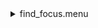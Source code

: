 <details><summary>find_focus.menu</summary><blockquote><pre><details><summary>find_focus.cbk</summary><blockquote><pre>ND_IN.rcp
<details><summary>Exposure_80.rcp</summary><blockquote><pre>EXPOSURE 80
</pre></blockquote></details><details><summary>dark_01wave_1beam_16sums_1rep_BOTH.rcp</summary><blockquote><pre>SHUT	IN
DATA	RCAM	BOTH	656.28	16
DATA	RCAM	BOTH	656.28	16
DATA	RCAM	BOTH	656.28	16
DATA	RCAM	BOTH	656.28	16
DATA	RCAM	BOTH	656.28	16
DATA	RCAM	BOTH	656.28	16
DATA	RCAM	BOTH	656.28	16
DATA	RCAM	BOTH	656.28	16
DATA	RCAM	BOTH	656.28	16
DATA	RCAM	BOTH	656.28	16
</pre></blockquote></details><details><summary>530_focus-a.rcp</summary><blockquote><pre>PREFILTERRANGE 530
SHUT	OUT
O1 0
DATA	TCAM	BOTH	530.00	16
O1 .25
DATA	TCAM	BOTH	530.00	16
O1 .5
DATA	TCAM	BOTH	530.00	16
O1 .75
DATA	TCAM	BOTH	530.00	16
O1 1
DATA	TCAM	BOTH	530.00	16
O1 1.25
DATA	TCAM	BOTH	530.00	16
O1 1.50
DATA	TCAM	BOTH	530.00	16
O1 1.75
DATA	TCAM	BOTH	530.00	16
O1 2.0
DATA	TCAM	BOTH	530.00	16
O1 2.25
DATA	TCAM	BOTH	530.00	16
O1 2.5
DATA	TCAM	BOTH	530.00	16
O1 2.75
DATA	TCAM	BOTH	530.00	16
O1 3
DATA	TCAM	BOTH	530.00	16
O1 3.25
DATA	TCAM	BOTH	530.00	16
O1 3.50
DATA	TCAM	BOTH	530.00	16
O1 3.75
DATA	TCAM	BOTH	530.00	16
O1 4
DATA	TCAM	BOTH	530.00	16
O1 4.25
DATA	TCAM	BOTH	530.00	16
O1 4.5
DATA	TCAM	BOTH	530.00	16
O1 4.75
DATA	TCAM	BOTH	530.00	16
O1 5
DATA	TCAM	BOTH	530.00	16
O1 5.25
DATA	TCAM	BOTH	530.00	16
O1 .5
DATA	TCAM	BOTH	530.00	16
O1 5.75
DATA	TCAM	BOTH	530.00	16
O1 6
DATA	TCAM	BOTH	530.00	16
O1 6.25
DATA	TCAM	BOTH	530.00	16
O1 6.50
DATA	TCAM	BOTH	530.00	16
O1 6.75
DATA	TCAM	BOTH	530.00	16
O1 7.0
DATA	TCAM	BOTH	530.00	16
O1 7.25
DATA	TCAM	BOTH	530.00	16
O1 7.5
DATA	TCAM	BOTH	530.00	16
O1 7.75
DATA	TCAM	BOTH	530.00	16
O1 8
DATA	TCAM	BOTH	530.00	16
O1 8.25
DATA	TCAM	BOTH	530.00	16
O1 8.50
DATA	TCAM	BOTH	530.00	16
O1 8.75
DATA	TCAM	BOTH	530.00	16
O1 8
DATA	TCAM	BOTH	530.00	16
O1 8.25
DATA	TCAM	BOTH	530.00	16
O1 8.5
DATA	TCAM	BOTH	530.00	16
O1 8.75
DATA	TCAM	BOTH	530.00	16
SHUT IN
</pre></blockquote></details>Dark_4sums.rcp
<details><summary>637_focus.rcp</summary><blockquote><pre>PREFILTERRANGE 637
SHUT	OUT
O1 13
DATA	TCAM	BOTH	637.40	4
O1 14
DATA	TCAM	BOTH	637.40	4
O1 14.5
DATA	TCAM	BOTH	637.40	4
O1 15
DATA	TCAM	BOTH	637.40	4
O1 15.5
DATA	TCAM	BOTH	637.40	4
O1 16
DATA	TCAM	BOTH	637.40	4
O1 16.5
DATA	TCAM	BOTH	637.40	4
O1 17
DATA	TCAM	BOTH	637.40	4
O1 17.5
DATA	TCAM	BOTH	637.40	4
O1 18
DATA	TCAM	BOTH	637.40	4
O1 18.5
DATA	TCAM	BOTH	637.40	4
O1 19
DATA	TCAM	BOTH	637.40	4
O1 19.5
DATA	TCAM	BOTH	637.40	4
O1 20
DATA	TCAM	BOTH	637.40	4
O1 20.5
DATA	TCAM	BOTH	637.40	4
O1 21
DATA	TCAM	BOTH	637.40	4
O1 21.5
DATA	TCAM	BOTH	637.40	4
O1 22
DATA	TCAM	BOTH	637.40	4
O1 22.5
DATA	TCAM	BOTH	637.40	4
O1 23
DATA	TCAM	BOTH	637.40	4
O1 23.5
DATA	TCAM	BOTH	637.40	4
O1 24
DATA	TCAM	BOTH	637.40	4
O1 24.5
DATA	TCAM	BOTH	637.40	4
O1 25
DATA	TCAM	BOTH	637.40	4
O1 25.5
DATA	TCAM	BOTH	637.40	4
O1 26
DATA	TCAM	BOTH	637.40	4
O1 26.5
DATA	TCAM	BOTH	637.40	4
O1 27
DATA	TCAM	BOTH	637.40	4
SHUT IN
</pre></blockquote></details><details><summary>691_focus.rcp</summary><blockquote><pre>PREFILTERRANGE 691
SHUT	OUT
O1 20
DATA	TCAM	BOTH	637.40	4
O1 20.5
DATA	TCAM	BOTH	637.40	4
O1 21
DATA	TCAM	BOTH	637.40	4
O1 21.5
DATA	TCAM	BOTH	637.40	4
O1 22
DATA	TCAM	BOTH	637.40	4
O1 22.5
DATA	TCAM	BOTH	637.40	4
O1 23
DATA	TCAM	BOTH	637.40	4
O1 23.5
DATA	TCAM	BOTH	637.40	4
O1 24
DATA	TCAM	BOTH	637.40	4
O1 24.5
DATA	TCAM	BOTH	637.40	4
O1 25
DATA	TCAM	BOTH	637.40	4
O1 25.5
DATA	TCAM	BOTH	637.40	4
O1 26
DATA	TCAM	BOTH	637.40	4
O1 26.5
DATA	TCAM	BOTH	637.40	4
O1 27
DATA	TCAM	BOTH	637.40	4
O1 27.5
DATA	TCAM	BOTH	637.40	4
O1 28
DATA	TCAM	BOTH	637.40	4
O1 28.5
DATA	TCAM	BOTH	637.40	4
O1 29
DATA	TCAM	BOTH	637.40	4
O1 29.5
DATA	TCAM	BOTH	637.40	4
O1 30
DATA	TCAM	BOTH	637.40	4
O1 30.5
DATA	TCAM	BOTH	637.40	4
O1 31
DATA	TCAM	BOTH	637.40	4
O1 31.5
DATA	TCAM	BOTH	637.40	4
O1 32
DATA	TCAM	BOTH	637.40	4
O1 32.5
DATA	TCAM	BOTH	637.40	4
SHUT IN
</pre></blockquote></details><details><summary>706_focus.rcp</summary><blockquote><pre>PREFILTERRANGE 706
SHUT	OUT
O1 23.5
DATA	TCAM	BOTH	706.20	4
O1 24
DATA	TCAM	BOTH	706.20	4
O1 24.5
DATA	TCAM	BOTH	706.20	4
O1 25
DATA	TCAM	BOTH	706.20	4
O1 25.5
DATA	TCAM	BOTH	706.20	4
O1 26
DATA	TCAM	BOTH	706.20	4
O1 26.5
DATA	TCAM	BOTH	706.20	4
O1 27
DATA	TCAM	BOTH	706.20	4
O1 27.5
DATA	TCAM	BOTH	706.20	4
O1 28
DATA	TCAM	BOTH	706.20	4
O1 28.5
DATA	TCAM	BOTH	706.20	4
O1 29
DATA	TCAM	BOTH	706.20	4
O1 29.5
DATA	TCAM	BOTH	706.20	4
O1 30
DATA	TCAM	BOTH	706.20	4
O1 30.5
DATA	TCAM	BOTH	706.20	4
O1 31
DATA	TCAM	BOTH	706.20	4
O1 31.5
DATA	TCAM	BOTH	706.20	4
O1 32
DATA	TCAM	BOTH	706.20	4
O1 32.5
DATA	TCAM	BOTH	706.20	4
O1 33
DATA	TCAM	BOTH	706.20	4
O1 33.5
DATA	TCAM	BOTH	706.20	4
O1 34
DATA	TCAM	BOTH	706.20	4
O1 34.5
DATA	TCAM	BOTH	706.20	4
SHUT IN
</pre></blockquote></details><details><summary>789_focus.rcp</summary><blockquote><pre>PREFILTERRANGE 789
SHUT	OUT
O1 30
DATA	TCAM	BOTH	789.40	4
O1 30.5
DATA	TCAM	BOTH	789.40	4
O1 31
DATA	TCAM	BOTH	789.40	4
O1 31.5
DATA	TCAM	BOTH	789.40	4
O1 32
DATA	TCAM	BOTH	789.40	4
O1 32.5
DATA	TCAM	BOTH	789.40	4
O1 33
DATA	TCAM	BOTH	789.40	4
O1 33.5
DATA	TCAM	BOTH	789.40	4
O1 34
DATA	TCAM	BOTH	789.40	4
O1 34.5
DATA	TCAM	BOTH	789.40	4
O1 35
DATA	TCAM	BOTH	789.40	4
O1 35.5
DATA	TCAM	BOTH	789.40	4
O1 36
DATA	TCAM	BOTH	789.40	4
O1 36.5
DATA	TCAM	BOTH	789.40	4
O1 37
DATA	TCAM	BOTH	789.40	4
O1 37.5
DATA	TCAM	BOTH	789.40	4
O1 38
DATA	TCAM	BOTH	789.40	4
O1 38.5
DATA	TCAM	BOTH	789.40	4
O1 39
DATA	TCAM	BOTH	789.40	4
O1 39.5
DATA	TCAM	BOTH	789.40	4
O1 40
DATA	TCAM	BOTH	789.40	4
O1 40.5
DATA	TCAM	BOTH	789.40	4
O1 41
DATA	TCAM	BOTH	789.40	4
O1 41.5
DATA	TCAM	BOTH	789.40	4
O1 42
DATA	TCAM	BOTH	789.40	4
O1 42.5
DATA	TCAM	BOTH	789.40	4
O1 43
DATA	TCAM	BOTH	789.40	4
SHUT IN
</pre></blockquote></details><details><summary>Exposure_5.rcp</summary><blockquote><pre>EXPOSURE 5
</pre></blockquote></details><details><summary>Dark_4Sums.rcp</summary><blockquote><pre>SHUT	IN
DATA	RCAM	BOTH	656.28	4
DATA	RCAM	BOTH	656.28	4
</pre></blockquote></details><details><summary>1074_focus.rcp</summary><blockquote><pre>PREFILTERRANGE 1074
SHUT	OUT
O1 50
DATA	TCAM	BOTH	1074.45	4
O1 50.5
DATA	TCAM	BOTH	1074.45	4
O1 51
DATA	TCAM	BOTH	1074.45	4
O1 51.5
DATA	TCAM	BOTH	1074.45	4
O1 52
DATA	TCAM	BOTH	1074.45	4
O1 52.5
DATA	TCAM	BOTH	1074.45	4
O1 53
DATA	TCAM	BOTH	1074.45	4
O1 53.5
DATA	TCAM	BOTH	1074.45	4
O1 54
DATA	TCAM	BOTH	1074.45	4
O1 54.5
DATA	TCAM	BOTH	1074.45	4
O1 55
DATA	TCAM	BOTH	1074.45	4
O1 55.5
DATA	TCAM	BOTH	1074.45	4
O1 56
DATA	TCAM	BOTH	1074.45	4
O1 56.5
DATA	TCAM	BOTH	1074.45	4
O1 57
DATA	TCAM	BOTH	1074.45	4
O1 57.5
DATA	TCAM	BOTH	1074.45	4
O1 58
DATA	TCAM	BOTH	1074.45	4
O1 58.5
DATA	TCAM	BOTH	1074.45	4
O1 59
DATA	TCAM	BOTH	1074.45	4
O1 59.5
DATA	TCAM	BOTH	1074.45	4
O1 60
DATA	TCAM	BOTH	1074.45	4
O1 60.5
DATA	TCAM	BOTH	1074.45	4
O1 61
DATA	TCAM	BOTH	1074.45	4
O1 61.5
DATA	TCAM	BOTH	1074.45	4
O1 62
DATA	TCAM	BOTH	1074.45	4
SHUT IN
</pre></blockquote></details><details><summary>1079_focus.rcp</summary><blockquote><pre>PREFILTERRANGE 1079
SHUT	OUT
O1 50
DATA	TCAM	BOTH	1079.80	4
O1 50.5
DATA	TCAM	BOTH	1079.80	4
O1 51
DATA	TCAM	BOTH	1079.80	4
O1 51.5
DATA	TCAM	BOTH	1079.80	4
O1 52
DATA	TCAM	BOTH	1079.80	4
O1 52.5
DATA	TCAM	BOTH	1079.80	4
O1 53
DATA	TCAM	BOTH	1079.80	4
O1 53.5
DATA	TCAM	BOTH	1079.80	4
O1 54
DATA	TCAM	BOTH	1079.80	4
O1 54.5
DATA	TCAM	BOTH	1079.80	4
O1 55
DATA	TCAM	BOTH	1079.80	4
O1 55.5
DATA	TCAM	BOTH	1079.80	4
O1 56
DATA	TCAM	BOTH	1079.80	4
O1 56.5
DATA	TCAM	BOTH	1079.80	4
O1 57
DATA	TCAM	BOTH	1079.80	4
O1 57.5
DATA	TCAM	BOTH	1079.80	4
O1 58
DATA	TCAM	BOTH	1079.80	4
O1 58.5
DATA	TCAM	BOTH	1079.80	4
O1 59
DATA	TCAM	BOTH	1079.80	4
O1 59.5
DATA	TCAM	BOTH	1079.80	4
O1 60
DATA	TCAM	BOTH	1079.80	4
O1 60.5
DATA	TCAM	BOTH	1079.80	4
O1 61
DATA	TCAM	BOTH	1079.80	4
O1 61.5
DATA	TCAM	BOTH	1079.80	4
O1 62
DATA	TCAM	BOTH	1079.80	4
O1 62.5
DATA	TCAM	BOTH	1079.80	4
SHUT IN
</pre></blockquote></details><details><summary>1083_focus.rcp</summary><blockquote><pre>PREFILTERRANGE 1083
SHUT	OUT
O1 62
DATA	TCAM	BOTH	1083.00	4
O1 61.5
DATA	TCAM	BOTH	1083.00	4
O1 61
DATA	TCAM	BOTH	1083.00	4
O1 60.5
DATA	TCAM	BOTH	1083.00	4
O1 60
DATA	TCAM	BOTH	1083.00	4
O1 59.5
DATA	TCAM	BOTH	1083.00	4
O1 59
DATA	TCAM	BOTH	1083.00	4
O1 58.5
DATA	TCAM	BOTH	1083.00	4
O1 58
DATA	TCAM	BOTH	1083.00	4
O1 57.5
DATA	TCAM	BOTH	1083.00	4
O1 57
DATA	TCAM	BOTH	1083.00	4
O1 56.5
DATA	TCAM	BOTH	1083.00	4
O1 56
DATA	TCAM	BOTH	1083.00	4
O1 55.5
DATA	TCAM	BOTH	1083.00	4
O1 55
DATA	TCAM	BOTH	1083.00	4
O1 54.4
DATA	TCAM	BOTH	1083.00	4
O1 54
DATA	TCAM	BOTH	1083.00	4
O1 53.5
DATA	TCAM	BOTH	1083.00	4
O1 53
DATA	TCAM	BOTH	1083.00	4
O1 52.5
DATA	TCAM	BOTH	1083.00	4
O1 52
DATA	TCAM	BOTH	1083.00	4
O1 51.5
DATA	TCAM	BOTH	1083.00	4
O1 51
DATA	TCAM	BOTH	1083.00	4
O1 50.5
DATA	TCAM	BOTH	1083.00	4
O1 50
DATA	TCAM	BOTH	1083.00	4
SHUT IN
</pre></blockquote></details><details><summary>ND_OUT.rcp</summary><blockquote><pre>ND OUT
</pre></blockquote></details></pre></blockquote></details></pre></blockquote></details>